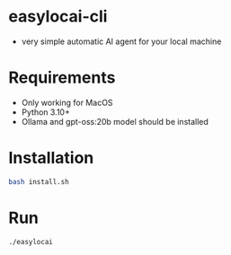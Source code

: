 # easylocai-cli
- very simple automatic AI agent for your local machine 

# Requirements
- Only working for MacOS
- Python 3.10+
- Ollama and gpt-oss:20b model should be installed  

# Installation
```bash
bash install.sh
````

# Run
```bash
./easylocai
```
